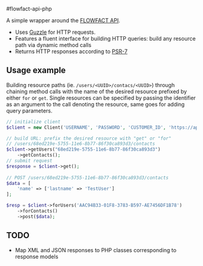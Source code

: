 #flowfact-api-php

A simple wrapper around the [FLOWFACT API](https://flowfact.atlassian.net/wiki/display/FA/Version+1.0.X).

* Uses [Guzzle](http://docs.guzzlephp.org/en/latest/) for HTTP requests.
* Features a fluent interface for building HTTP queries: build any resource path via dynamic method calls
* Returns HTTP responses according to [PSR-7](http://www.php-fig.org/psr/psr-7/)

## Usage example
Building resource paths (ie. `/users/<UUID>/contacs/<UUID>`) through chaining method calls with the name of the 
desired resource prefixed by either `for` or `get`. Single resources can be specified by passing the identifier as an
 argument to the call denoting the resource, same goes for adding query parameters. 

```php
// initialize client
$client = new Client('USERNAME', 'PASSWORD', 'CUSTOMER_ID', 'https://api.baseurl.tld/');

// build URL: prefix the desired resource with "get" or "for"
// /users/68ed219e-5755-11e6-8b77-86f30ca893d3/contacts
$client->getUsers("68ed219e-5755-11e6-8b77-86f30ca893d3")
    ->getContacts();
// submit request
$response = $client->get();
 
// POST /users/68ed219e-5755-11e6-8b77-86f30ca893d3/contacts
$data = [
    'name' => ['lastname' => 'TestUser']
];

$resp = $client->forUsers('AAC94B33-01F8-3783-B597-AE7456DF1B78')
    ->forContacts()
    ->post($data);


```
 
 
 ## TODO
 * Map XML and JSON responses to PHP classes corresponding to response models